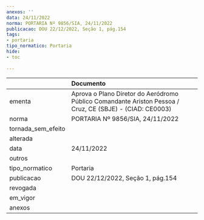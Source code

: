 ```yaml
---
anexos: ''
data: 24/11/2022
norma: PORTARIA Nº 9856/SIA, 24/11/2022
publicacao: DOU 22/12/2022, Seção 1, pág.154
tags:
- portaria
tipo_normatico: Portaria
hide: 
- toc 
 
---
```


|                    | Documento                                                                                                |
|:-------------------|:---------------------------------------------------------------------------------------------------------|
| ementa             | Aprova o Plano Diretor do Aeródromo Público Comandante Ariston Pessoa / Cruz, CE (SBJE) - (CIAD: CE0003) |
| norma              | PORTARIA Nº 9856/SIA, 24/11/2022                                                                         |
| tornada_sem_efeito |                                                                                                          |
| alterada           |                                                                                                          |
| data               | 24/11/2022                                                                                               |
| outros             |                                                                                                          |
| tipo_normatico     | Portaria                                                                                                 |
| publicacao         | DOU 22/12/2022, Seção 1, pág.154                                                                         |
| revogada           |                                                                                                          |
| em_vigor           |                                                                                                          |
| anexos             |                                                                                                          |